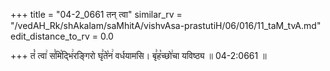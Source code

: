 +++
title = "04-2_0661 तन् त्वा"
similar_rv = "/vedAH_Rk/shAkalam/saMhitA/vishvAsa-prastutiH/06/016/11_taM_tvA.md"
edit_distance_to_rv = 0.0

+++
तं꣡ त्वा꣢ स꣣मि꣡द्भि꣢रङ्गिरो घृ꣣ते꣡न꣢ वर्धयामसि। बृ꣣ह꣡च्छो꣢चा यविष्ठ्य ॥ 04-2:0661 ॥

<div class="js_include " url="/vedAH_Rk/shAkalam/saMhitA/vishvAsa-prastutiH/06/016/11_taM_tvA.md"  newLevelForH1="2" title="विश्वास-शाकल-प्रस्तुतिः"  > </div>